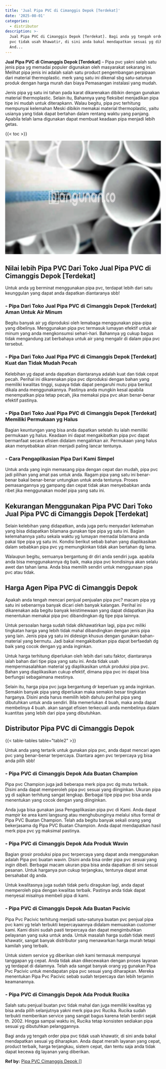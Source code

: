 ```yaml
---
title: 'Jual Pipa PVC di Cimanggis Depok [Terdekat]'
date: '2025-08-01'
categories:
  - distributor
description: >-
  Jual Pipa PVC di Cimanggis Depok [Terdekat]. Bagi anda yg tengah order pipa
  pvc tidak usah khawatir, di sini anda bakal mendapatkan sesuai yg diharapkan.
  And...
---
```


**Jual Pipa PVC di Cimanggis Depok \[Terdekat\]** – Pipa pvc yakni salah satu jenis pipa yg memadai populer digunakan oleh masyarakat sekarang ini. Melihat pipa jenis ini adalah salah satu product pengembangan perpipaan dari material thermoplastic. merk yang satu ini dikenal sbg satu-satunya produk dengan harga murah dan biaya Pemasangan instalasi yang mudah.

Jenis pipa yg satu ini tahan pada karat dikarenakan dibikin dengan gunakan material thermoplastic. Selain itu, Bahannya yang fleksibel menjadikan pipa tipe ini mudah untuk diterapkann. Walau begitu, pipa pvc terhitung mempunyai kelemahan Meski dibikin memakai material thermoplastic, yaitu usianya yang tidak dapat bertahan dalam rentang waktu yang panjang. Apabila telah lama digunakan dapat membuat keadaan pipa menjadi lebih getas.

{{< toc >}}

![Jual Pipa PVC di Cimanggis Depok [Terdekat]](/images/jaul-pipa-pvc-01.png)

## Nilai lebih Pipa PVC Dari Toko Jual Pipa PVC di Cimanggis Depok \[Terdekat\]

Untuk anda yg berminat menggunakan pipa pvc, terdapat lebih dari satu keunggulan yang dapat anda dapatkan diantaranya sbb!

### \- Pipa Dari Toko Jual Pipa PVC di Cimanggis Depok \[Terdekat\] Aman Untuk Air Minum

Begitu banyak air yg diproduksi oleh lemabaga menggunakan pipa-pipa yang dibelinya. Menggunakan pipa pvc termasuk lumayan efektif untuk air minum yang anda mengkonsumsi sehari-hari. Bahannya yg cukup bagus tidak mengandung zat berbahaya untuk air yang mengalir di dalam pipa pvc tersebut.

### \- Pipa Dari Toko Jual Pipa PVC di Cimanggis Depok \[Terdekat\] Kuat dan Tidak Mudah Pecah

Kelebihan yg dapat anda dapatkan diantaranya adalah kuat dan tidak cepat pecah. Perihal ini dikarenakan pipa pvc diproduksi dengan bahan yang memiliki kwalitas tinggi, supaya tidak dapat pengaruhi mutu pipa berikut dikala anda menggunakannya. Pastinya anda mungkin kesal apabila menempatkan pipa tetap pecah, jika memakai pipa pvc akan benar-benar efektif pastinya.

### \- Pipa Dari Toko Jual Pipa PVC di Cimanggis Depok \[Terdekat\] Memiliki Permukaan yg Halus

Bagian keuntungan yang bisa anda dapatkan setelah itu ialah memiliki permukaan yg halus. Keadaan ini dapat mengakibatkan pipa pvc dapat bermanfaat secara efisien didalam mengalirkan air. Permukaan yang halus akan menyebabkan aliran menjadi paling lancar tentunya.

### \- Cara Pengaplikasian Pipa Dari Kami Simpel

Untuk anda yang ingin memasang pipa dengan cepat dan mudah, pipa pvc jadi pilihan yang amat pas untuk anda. Ragam pipa yang satu ini benar-benar bakal benar-benar untungkan untuk anda tentunya. Proses pemasangannya yg gampang dan cepat tidak akan menyebabkan anda ribet jika menggunakan model pipa yang satu ini.

## Kekurangan Menggunakan Pipa PVC Dari Toko Jual Pipa PVC di Cimanggis Depok \[Terdekat\]

Selain kelebihan yang didapatkan, anda juga perlu menyadari kelemahan yang bisa didapatkan bilamana gunakan tipe pipa yg satu ini. Bagian kelemahannya yaitu sekala waktu yg lumayan memadai bilamana anda pakai tipe pipa yg satu ini. Kondisi berikut sebab bahan yang diaplikasikan dalam sebabkan pipa pvc yg memungkinkan tidak akan bertahan dg lama.

Walaupun begitu, semuanya bergantung dr diri anda sendiri juga. apabila anda bisa menggunakannya dg baik, maka pipa pvc kondisinya akan selalu awet dan tahan lama. Anda bisa memilih sendiri untuk menggunaan pipa pvc atau tidak.

## Harga Agen Pipa PVC di Cimanggis Depok

Apakah anda tengah mencari penjual penjualan pipa pvc? macam pipa yg satu ini sebenarnya banyak dicari oleh banyak kalangan. Perihal ini dikarenakan ada begitu banyak keistimewaan yang dapat didapatkan jika menentukan memakai pipa pvc dibandingkan dg tipe pipa lainnya.

Untuk persoalan harga sudah tidak dikhawatirkan lagi, pipa pvc miliki tingkatan harga yang lebih tidak mahal dibandingkan dengan jenis pipa yang lain. Jenis pipa yg satu ini didesign khusus dengan gunakan bahan-material yang bermutu. Jadi bakal mengakibatkan pipa dapat berfaedah dg baik yang cocok dengan yg anda inginkan.

Untuk harga terhitung diperlukan oleh lebih dari satu faktor, diantaranya ialah bahan dari tipe pipa yang satu ini. Anda tidak usah mempermasalahkan material yg diaplikasikan untuk produksi pipa pvc. Bahan yang diaplikasikan cukup efektif, dimana pipa pvc ini dapat bisa berfungsi sebagaimana mestinya.

Selain itu, harga pipa pvc juga bergantung dr keperluan yg anda inginkan. Semakin banyak pipa yang diperlukan maka semakin besar tingkatan harganya. Disini anda harus memilih lebih dahulu perihal pipa yang dibutuhkan untuk anda sendiri. Bila memerlukan 4 buah, maka anda dapat membelinya 4 buah. akan sangat efisien terkecuali anda membelinya dalam kuantitas yang lebih dari pipa yang dibutuhkan.

## Distributor Pipa PVC di Cimanggis Depok

{{< table-tables table="table2" >}}

Untuk anda yang tertarik untuk gunakan pipa pvc, anda dapat mencari agen pvc yang benar-benar terpercaya. Diantara agen pvc terpercaya yg bisa anda pilih sbb!

### \- Pipa PVC di Cimanggis Depok Ada Buatan Champion

Pipa pvc Champion juga jadi beberapa merk pipa pvc dg mutu terbaik. Disini anda dapat memperoleh pipa pvc sesuai yang diinginkan. Ukuran pipa yg di sajikan terhitung sangat lengkap. Berbagai tipe pipa pvc bisa anda menentukan yang cocok dengan yang diinginkan.

Anda juga bisa gunakan jasa Pengaplikasian pipa pvc di Kami. Anda dapat mampir ke area kami langsung atau menghubunginya melalui situs formal dr Pipa PVC Buatan Champion. Telah ada begitu banyak sekali orang yang bekerjasama dg Pipa PVC Buatan Champion. Anda dapat mendapatkan hasil merk pipa pvc yg maksimal pastinya.

### \- Pipa PVC di Cimanggis Depok Ada Produk Wavin

Bagian grosir produksi pipa pvc terpercaya yang dapat anda menggunakan adalah Pipa pvc buatan wavin. Disini anda bisa order pipa pvc sesuai yang ingin dibeli. Berbagai macam ukuran pipa bisa anda dapatkan di sini sesuai pesanan. Untuk harganya pun cukup terjangkau, tentunya dapat amat bersahabat dg anda.

Untuk kwalitasnya juga sudah tidak perlu diragukan lagi, anda dapat memperoleh pipa dengan kwalitas terbaik. Pastinya anda tidak dapat menyesal misalnya membeli pipa di kami.

### \- Pipa PVC di Cimanggis Depok Ada Buatan Pacivic

Pipa Pvc Pacivic terhitung menjadi satu-satunya buatan pvc penjual pipa pvc kami yg telah terbukti kepercayaannya didalam memuaskan customer kami. Kami disini sudah pasti terpercaya dan dapat mengimbuhkan pelayanan yang suka untuk anda. Untuk masalah harga sudah tidak mesti khawatir, sangat banyak distributor yang menawarkan harga murah tetapi kamilah yang terbaik.

Untuk sistem service yg diberikan oleh kami termasuk mempunyai tanggapan yg cepat. Anda tidak akan dikecewakan dengan proses layanan yg terdapat di dalamnya. Telah ada sangat banyak orang yg gunakan Pipa Pvc Pacivic untuk mendapatan pipa pvc sesuai yang diharapkan. Mereka menentukan Pipa Pvc Pacivic sebab sudah terpercaya dan lebih terjamin keamanannya.

### \- Pipa PVC di Cimanggis Depok Ada Produk Rucika

Salah satu penjual buatan pvc tidak mahal dan juga memiliki kwalitas yg bisa anda pilih selanjutnya yakni merk pipa pvc Rucika. Rucika sudah terbukti memberikan service yang sangat bagus karena telah berdiri sejak th. 2002. Hingga sampai waktu ini, Rucika tetap konsisten sediakan pipa sesuai yg dibutuhkan pelanggannya.

Bagi anda yg tengah order pipa pvc tidak usah khawatir, di sini anda bakal mendapatkan sesuai yg diharapkan. Anda dapat meraih layanan yang cepat, product terbaik, harga terjangkau, sistem cepat, dan tentu saja anda tidak dapat kecewa dg layanan yang diberikan.

**Ref by:** [Pipa PVC Cimanggis Depok []](https://id.wikipedia.org/wiki/Pipa)
